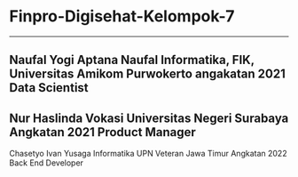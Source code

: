 # Finpro-Digisehat-Kelompok-7
---------------------------------------------------------------
Naufal Yogi Aptana
Naufal
Informatika, FIK, Universitas Amikom Purwokerto angakatan 2021
Data Scientist
----------------------------------------------------------------
Nur Haslinda
Vokasi
Universitas Negeri Surabaya
Angkatan 2021 
Product Manager
----------------------------------------------------------------
Chasetyo Ivan Yusaga
Informatika
UPN Veteran Jawa Timur
Angkatan 2022
Back End Developer